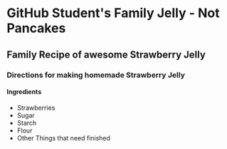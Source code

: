 # GitHub Student's Family Jelly - Not Pancakes

## Family Recipe of awesome Strawberry Jelly

### Directions for making homemade Strawberry Jelly

#### Ingredients
- Strawberries
- Sugar
- Starch
- Flour
- Other Things that need finished